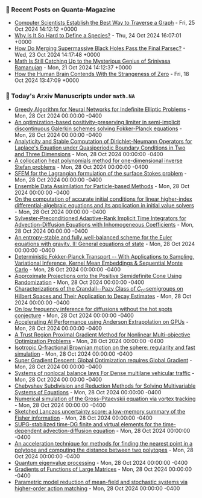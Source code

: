 ### 📝 Recent Posts on Quanta-Magazine
<!-- quanta starts -->
* <a href="https://www.quantamagazine.org/computer-scientists-establish-the-best-way-to-traverse-a-graph-20241025/">Computer Scientists Establish the Best Way to Traverse a Graph</a> - Fri, 25 Oct 2024 14:12:12 +0000
* <a href="https://www.quantamagazine.org/why-is-it-so-hard-to-define-a-species-20241024/">Why Is It So Hard to Define a Species?</a> - Thu, 24 Oct 2024 16:07:01 +0000
* <a href="https://www.quantamagazine.org/how-do-merging-supermassive-black-holes-pass-the-final-parsec-20241023/">How Do Merging Supermassive Black Holes Pass the Final Parsec?</a> - Wed, 23 Oct 2024 14:17:48 +0000
* <a href="https://www.quantamagazine.org/srinivasa-ramanujan-was-a-genius-math-is-still-catching-up-20241021/">Math Is Still Catching Up to the Mysterious Genius of Srinivasa Ramanujan</a> - Mon, 21 Oct 2024 14:12:37 +0000
* <a href="https://www.quantamagazine.org/how-the-human-brain-contends-with-the-strangeness-of-zero-20241018/">How the Human Brain Contends With the Strangeness of Zero</a> - Fri, 18 Oct 2024 13:47:09 +0000
<!-- quanta ends -->

### 📝 Today's Arxiv Manuscripts under ``math.NA``
<!-- arxiv-math-na starts -->
* <a href="https://arxiv.org/abs/2410.19122">Greedy Algorithm for Neural Networks for Indefinite Elliptic Problems</a> - Mon, 28 Oct 2024 00:00:00 -0400
* <a href="https://arxiv.org/abs/2410.19143">An optimization-based positivity-preserving limiter in semi-implicit discontinuous Galerkin schemes solving Fokker-Planck equations</a> - Mon, 28 Oct 2024 00:00:00 -0400
* <a href="https://arxiv.org/abs/2410.19296">Analyticity and Stable Computation of Dirichlet-Neumann Operators for Laplace's Equation under Quasiperiodic Boundary Conditions in Two and Three Dimensions</a> - Mon, 28 Oct 2024 00:00:00 -0400
* <a href="https://arxiv.org/abs/2410.19397">A collocation heat polynomials method for one-dimensional inverse Stefan problems</a> - Mon, 28 Oct 2024 00:00:00 -0400
* <a href="https://arxiv.org/abs/2410.19470">SFEM for the Lagrangian formulation of the surface Stokes problem</a> - Mon, 28 Oct 2024 00:00:00 -0400
* <a href="https://arxiv.org/abs/2410.19525">Ensemble Data Assimilation for Particle-based Methods</a> - Mon, 28 Oct 2024 00:00:00 -0400
* <a href="https://arxiv.org/abs/2410.19585">On the computation of accurate initial conditions for linear higher-index differential-algebraic equations and its application in initial value solvers</a> - Mon, 28 Oct 2024 00:00:00 -0400
* <a href="https://arxiv.org/abs/2410.19662">Sylvester-Preconditioned Adaptive-Rank Implicit Time Integrators for Advection-Diffusion Equations with Inhomogeneous Coefficients</a> - Mon, 28 Oct 2024 00:00:00 -0400
* <a href="https://arxiv.org/abs/2410.19710">An entropy-stable and fully well-balanced scheme for the Euler equations with gravity. II: General equations of state</a> - Mon, 28 Oct 2024 00:00:00 -0400
* <a href="https://arxiv.org/abs/2410.18993">Deterministic Fokker-Planck Transport -- With Applications to Sampling, Variational Inference, Kernel Mean Embeddings & Sequential Monte Carlo</a> - Mon, 28 Oct 2024 00:00:00 -0400
* <a href="https://arxiv.org/abs/2410.19208">Approximate Projections onto the Positive Semidefinite Cone Using Randomization</a> - Mon, 28 Oct 2024 00:00:00 -0400
* <a href="https://arxiv.org/abs/2410.19387">Characterizations of the Crandall--Pazy Class of $C_0$-semigroups on Hilbert Spaces and Their Application to Decay Estimates</a> - Mon, 28 Oct 2024 00:00:00 -0400
* <a href="https://arxiv.org/abs/2410.19393">On low frequency inference for diffusions without the hot spots conjecture</a> - Mon, 28 Oct 2024 00:00:00 -0400
* <a href="https://arxiv.org/abs/2410.19460">Accelerating AI Performance using Anderson Extrapolation on GPUs</a> - Mon, 28 Oct 2024 00:00:00 -0400
* <a href="https://arxiv.org/abs/2410.19502">A Trust Region Proximal Gradient Method for Nonlinear Multi-objective Optimization Problems</a> - Mon, 28 Oct 2024 00:00:00 -0400
* <a href="https://arxiv.org/abs/2410.19649">Isotropic Q-fractional Brownian motion on the sphere: regularity and fast simulation</a> - Mon, 28 Oct 2024 00:00:00 -0400
* <a href="https://arxiv.org/abs/2410.19706">Super Gradient Descent: Global Optimization requires Global Gradient</a> - Mon, 28 Oct 2024 00:00:00 -0400
* <a href="https://arxiv.org/abs/2312.16928">Systems of nonlocal balance laws For Dense multilane vehicular traffic</a> - Mon, 28 Oct 2024 00:00:00 -0400
* <a href="https://arxiv.org/abs/2401.02114">Chebyshev Subdivision and Reduction Methods for Solving Multivariable Systems of Equations</a> - Mon, 28 Oct 2024 00:00:00 -0400
* <a href="https://arxiv.org/abs/2404.02133">Numerical simulation of the Gross-Pitaevskii equation via vortex tracking</a> - Mon, 28 Oct 2024 00:00:00 -0400
* <a href="https://arxiv.org/abs/2409.15008">Sketched Lanczos uncertainty score: a low-memory summary of the Fisher information</a> - Mon, 28 Oct 2024 00:00:00 -0400
* <a href="https://arxiv.org/abs/2410.13635">SUPG-stabilized time-DG finite and virtual elements for the time-dependent advection-diffusion equation</a> - Mon, 28 Oct 2024 00:00:00 -0400
* <a href="https://arxiv.org/abs/2205.04553">An acceleration technique for methods for finding the nearest point in a polytope and computing the distance between two polytopes</a> - Mon, 28 Oct 2024 00:00:00 -0400
* <a href="https://arxiv.org/abs/2401.06240">Quantum eigenvalue processing</a> - Mon, 28 Oct 2024 00:00:00 -0400
* <a href="https://arxiv.org/abs/2405.17277">Gradients of Functions of Large Matrices</a> - Mon, 28 Oct 2024 00:00:00 -0400
* <a href="https://arxiv.org/abs/2410.12000">Parametric model reduction of mean-field and stochastic systems via higher-order action matching</a> - Mon, 28 Oct 2024 00:00:00 -0400
<!-- arxiv-math-na ends -->
